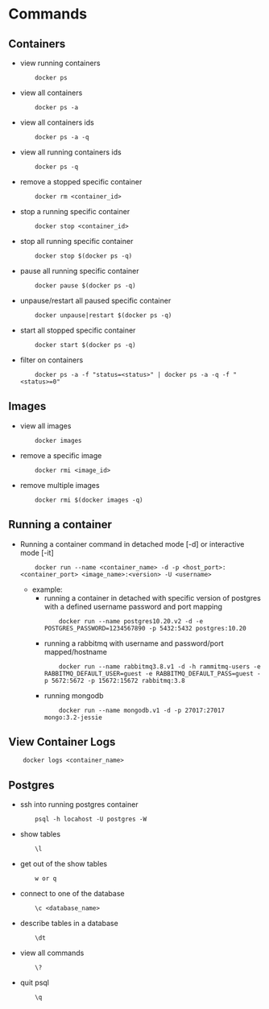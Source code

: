 # Commands

## Containers
- view running containers
    ```
        docker ps
    ```

- view all containers
    ```
        docker ps -a
    ```

- view all containers ids
    ```
        docker ps -a -q
    ```

- view all running containers ids
    ```
        docker ps -q
    ```

- remove a stopped specific container
    ```
        docker rm <container_id>
    ```

- stop a running specific container
    ```
        docker stop <container_id>
    ```  

- stop all running specific container
    ```
        docker stop $(docker ps -q)
    ```  

- pause all running specific container
    ```
        docker pause $(docker ps -q)
    ```  

- unpause/restart all paused specific container
    ```
        docker unpause|restart $(docker ps -q)
    ```  

- start all stopped specific container
    ```
        docker start $(docker ps -q)
    ``` 

- filter on containers
    ```
        docker ps -a -f "status=<status>" | docker ps -a -q -f "<status>=0"
    ``` 

## Images
- view all images
    ```
        docker images
    ```

- remove a specific image
    ```
        docker rmi <image_id>
    ``` 

- remove multiple images
    ```
        docker rmi $(docker images -q)
    ``` 

## Running a container

- Running a container command in detached mode [-d] or interactive mode [-it]
    ```
        docker run --name <container_name> -d -p <host_port>:<container_port> <image_name>:<version> -U <username>
    ```
    - example:
        - running a container in detached with specific version of postgres with a defined username password and port mapping
            ```
                docker run --name postgres10.20.v2 -d -e  POSTGRES_PASSWORD=1234567890 -p 5432:5432 postgres:10.20   
            ```
        - running a rabbitmq with username and password/port mapped/hostname
            ```
                docker run --name rabbitmq3.8.v1 -d -h rammitmq-users -e RABBITMQ_DEFAULT_USER=guest -e RABBITMQ_DEFAULT_PASS=guest -p 5672:5672 -p 15672:15672 rabbitmq:3.8
            ```
        - running mongodb
            ```
                docker run --name mongodb.v1 -d -p 27017:27017 mongo:3.2-jessie
            ```

## View Container Logs
```
    docker logs <container_name>
```

## Postgres
- ssh into running postgres container 
    ```
        psql -h locahost -U postgres -W
    ```
- show tables
    ```
        \l
    ```
- get out of the show tables
    ```
        w or q
    ```
- connect to one of the database
    ```
        \c <database_name>
    ```
- describe tables in a database
    ```
        \dt
    ```
- view all commands 
    ```
        \?
    ```
- quit psql 
    ```
        \q
    ```